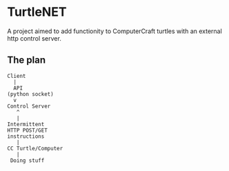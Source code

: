 # TurtleNET
A project aimed to add functionity to ComputerCraft turtles with an external http control server.


## The plan

    Client
      |
      API
    (python socket)
      v
    Control Server
       ^
       |
    Intermittent
    HTTP POST/GET
    instructions
       |
    CC Turtle/Computer
       |
     Doing stuff

